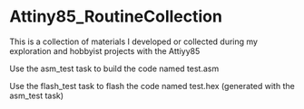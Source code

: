 # Attiny85_RoutineCollection
This is a collection of materials I developed or collected during my exploration and hobbyist projects with the Attiyy85

Use the asm_test task to build the code named test.asm

Use the flash_test task to flash the code named test.hex (generated with the asm_test task)